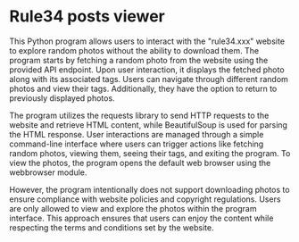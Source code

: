 # Rule34 posts viewer
This Python program allows users to interact with the "rule34.xxx" website to explore random photos without the ability to download them. The program starts by fetching a random photo from the website using the provided API endpoint. Upon user interaction, it displays the fetched photo along with its associated tags. Users can navigate through different random photos and view their tags. Additionally, they have the option to return to previously displayed photos.

The program utilizes the requests library to send HTTP requests to the website and retrieve HTML content, while BeautifulSoup is used for parsing the HTML response. User interactions are managed through a simple command-line interface where users can trigger actions like fetching random photos, viewing them, seeing their tags, and exiting the program. To view the photos, the program opens the default web browser using the webbrowser module.

However, the program intentionally does not support downloading photos to ensure compliance with website policies and copyright regulations. Users are only allowed to view and explore the photos within the program interface. This approach ensures that users can enjoy the content while respecting the terms and conditions set by the website.
